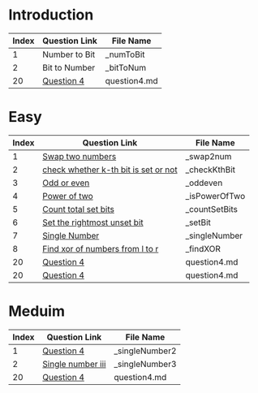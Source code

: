 # Introduction

| Index | Question Link | File Name |
|-------|--------------|-----------|
|   1   | Number to Bit | _numToBit |
|   2   | Bit to Number | _bitToNum |
|   20   | [Question 4](https://www.example.com/question4) | question4.md |


# Easy

| Index | Question Link | File Name |
|-------|--------------|-----------|
|   1   | [Swap two numbers](https://www.geeksforgeeks.org/problems/swap-two-numbers3844/1) | _swap2num |
|   2   | [check whether k-th bit is set or not](https://www.geeksforgeeks.org/problems/check-whether-k-th-bit-is-set-or-not-1587115620/1) | _checkKthBit |
|   3   | [Odd or even](https://practice.geeksforgeeks.org/problems/odd-or-even3618/1) | _oddeven |
|   4   | [Power of two](https://leetcode.com/problems/power-of-two/) | _isPowerOfTwo |
|   5   | [Count total set bits](https://www.geeksforgeeks.org/problems/count-total-set-bits-1587115620/1) | _countSetBits |
|   6   | [Set the rightmost unset bit](hhttps://www.geeksforgeeks.org/problems/set-the-rightmost-unset-bit4436/1) | _setBit |
|   7   | [Single Number](https://leetcode.com/problems/single-number/description/) | _singleNumber |
|   8   | [Find xor of numbers from l to r](https://www.geeksforgeeks.org/problems/find-xor-of-numbers-from-l-to-r/1) | _findXOR |
|   20   | [Question 4](https://www.example.com/question4) | question4.md |
|   20   | [Question 4](https://www.example.com/question4) | question4.md |



# Meduim

| Index | Question Link | File Name |
|-------|--------------|-----------|
|   1   | [Question 4](https://www.example.com/question4) | _singleNumber2 |
|   2   | [Single number iii](https://leetcode.com/problems/single-number-iii/) | _singleNumber3 |
|   20   | [Question 4](https://www.example.com/question4) | question4.md |

